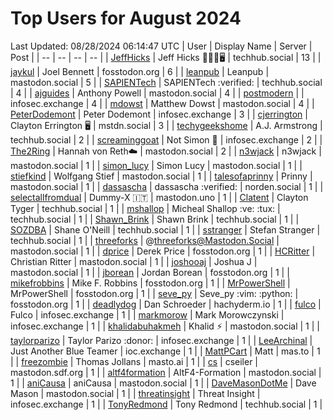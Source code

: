 # Top Users for August 2024
Last Updated: 08/28/2024 06:14:47 UTC
| User | Display Name | Server | Post |
| -- | -- | -- | -- |
| [JeffHicks](https://techhub.social/@JeffHicks) | Jeff Hicks 🐶🎼🍷🖥️ | techhub.social | 13 |
| [jaykul](https://fosstodon.org/@jaykul) | Joel Bennett | fosstodon.org | 6 |
| [leanpub](https://mastodon.social/@leanpub) | Leanpub | mastodon.social | 5 |
| [SAPIENTech](https://techhub.social/@SAPIENTech) | SAPIENTech :verified: | techhub.social | 4 |
| [ajguides](https://mastodon.social/@ajguides) | Anthony Powell | mastodon.social | 4 |
| [postmodern](https://infosec.exchange/@postmodern) |  | infosec.exchange | 4 |
| [mdowst](https://mastodon.social/@mdowst) | Matthew Dowst | mastodon.social | 4 |
| [PeterDodemont](https://infosec.exchange/@PeterDodemont) | Peter Dodemont | infosec.exchange | 3 |
| [cjerrington](https://mstdn.social/@cjerrington) | Clayton Errington 🖥️ | mstdn.social | 3 |
| [techygeekshome](https://techhub.social/@techygeekshome) | A.J. Armstrong | techhub.social | 2 |
| [screaminggoat](https://infosec.exchange/@screaminggoat) | Not Simon 🐐 | infosec.exchange | 2 |
| [The2Ring](https://mastodon.social/@The2Ring) | Hannah von Reth☁️ | mastodon.social | 2 |
| [n3wjack](https://mastodon.social/@n3wjack) | n3wjack | mastodon.social | 1 |
| [simon_lucy](https://mastodon.social/@simon_lucy) | Simon Lucy | mastodon.social | 1 |
| [stiefkind](https://mastodon.social/@stiefkind) | Wolfgang Stief | mastodon.social | 1 |
| [talesofaprinny](https://mastodon.social/@talesofaprinny) | Prinny | mastodon.social | 1 |
| [dassascha](https://norden.social/@dassascha) | dassascha :verified: | norden.social | 1 |
| [selectallfromdual](https://mastodon.uno/@selectallfromdual) | Dummy-X 🇮🇹 | mastodon.uno | 1 |
| [Clatent](https://techhub.social/@Clatent) | Clayton Tyger | techhub.social | 1 |
| [mshallop](https://techhub.social/@mshallop) | Micheal Shallop :ve: :tux: | techhub.social | 1 |
| [Shawn_Brink](https://techhub.social/@Shawn_Brink) | Shawn Brink | techhub.social | 1 |
| [SOZDBA](https://techhub.social/@SOZDBA) | Shane O'Neill | techhub.social | 1 |
| [sstranger](https://techhub.social/@sstranger) | Stefan Stranger | techhub.social | 1 |
| [threeforks](https://mastodon.social/@threeforks) | @threeforks@Mastodon.Social | mastodon.social | 1 |
| [dprice](https://fosstodon.org/@dprice) | Derek Price | fosstodon.org | 1 |
| [HCRitter](https://mastodon.social/@HCRitter) | Christian Ritter | mastodon.social | 1 |
| [joshooaj](https://mastodon.social/@joshooaj) | Joshua J | mastodon.social | 1 |
| [jborean](https://fosstodon.org/@jborean) | Jordan Borean | fosstodon.org | 1 |
| [mikefrobbins](https://fosstodon.org/@mikefrobbins) | Mike F. Robbins | fosstodon.org | 1 |
| [MrPowerShell](https://fosstodon.org/@MrPowerShell) | MrPowerShell | fosstodon.org | 1 |
| [seve_py](https://fosstodon.org/@seve_py) | Seve_py :vim: :python: | fosstodon.org | 1 |
| [deadlydog](https://hachyderm.io/@deadlydog) | Dan Schroeder | hachyderm.io | 1 |
| [fulco](https://infosec.exchange/@fulco) | Fulco | infosec.exchange | 1 |
| [markmorow](https://infosec.exchange/@markmorow) | Mark Morowczynski | infosec.exchange | 1 |
| [khalidabuhakmeh](https://mastodon.social/@khalidabuhakmeh) | Khalid ⚡️ | mastodon.social | 1 |
| [taylorparizo](https://infosec.exchange/@taylorparizo) | Taylor Parizo :donor: | infosec.exchange | 1 |
| [LeeArchinal](https://ioc.exchange/@LeeArchinal) | Just Another Blue Teamer | ioc.exchange | 1 |
| [MattPCart](https://mas.to/@MattPCart) | Matt | mas.to | 1 |
| [freezombie](https://masto.ai/@freezombie) | Thomas Jollans | masto.ai | 1 |
| [cs](https://mastodon.sdf.org/@cs) | cseiler | mastodon.sdf.org | 1 |
| [altf4formation](https://mastodon.social/@altf4formation) | AltF4-Formation | mastodon.social | 1 |
| [aniCausa](https://mastodon.social/@aniCausa) | aniCausa | mastodon.social | 1 |
| [DaveMasonDotMe](https://mastodon.social/@DaveMasonDotMe) | Dave Mason | mastodon.social | 1 |
| [threatinsight](https://infosec.exchange/@threatinsight) | Threat Insight | infosec.exchange | 1 |
| [TonyRedmond](https://techhub.social/@TonyRedmond) | Tony Redmond | techhub.social | 1 |
